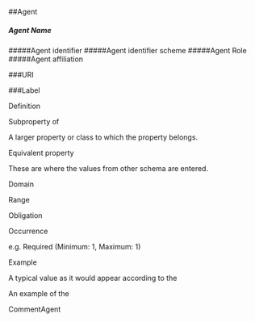 ##Agent

##### Agent Name
#####Agent identifier
#####Agent identifier scheme
#####Agent Role
#####Agent affiliation


###URI

###Label

Definition

Subproperty of

A larger property or class to which the property belongs.

Equivalent property

These are where the values from other schema are entered.

Domain

Range

Obligation

Occurrence

e.g. Required (Minimum: 1, Maximum: 1)

Example

A typical value as it would appear according to the

An example of the

CommentAgent

